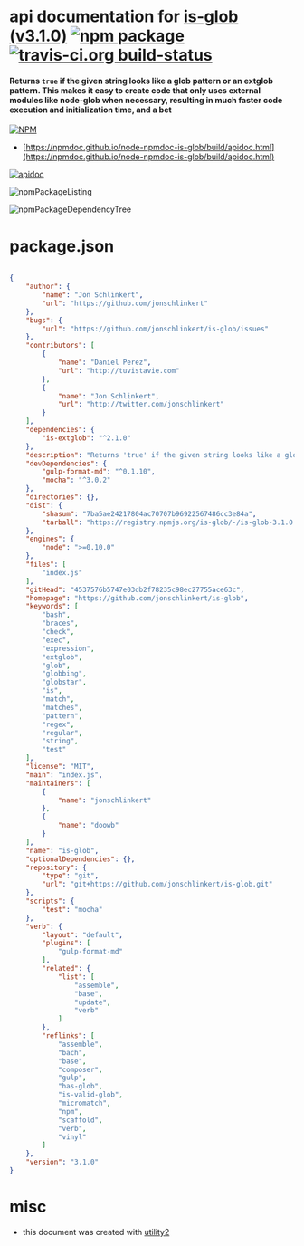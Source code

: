 # api documentation for  [is-glob (v3.1.0)](https://github.com/jonschlinkert/is-glob)  [![npm package](https://img.shields.io/npm/v/npmdoc-is-glob.svg?style=flat-square)](https://www.npmjs.org/package/npmdoc-is-glob) [![travis-ci.org build-status](https://api.travis-ci.org/npmdoc/node-npmdoc-is-glob.svg)](https://travis-ci.org/npmdoc/node-npmdoc-is-glob)
#### Returns `true` if the given string looks like a glob pattern or an extglob pattern. This makes it easy to create code that only uses external modules like node-glob when necessary, resulting in much faster code execution and initialization time, and a bet

[![NPM](https://nodei.co/npm/is-glob.png?downloads=true&downloadRank=true&stars=true)](https://www.npmjs.com/package/is-glob)

- [https://npmdoc.github.io/node-npmdoc-is-glob/build/apidoc.html](https://npmdoc.github.io/node-npmdoc-is-glob/build/apidoc.html)

[![apidoc](https://npmdoc.github.io/node-npmdoc-is-glob/build/screenCapture.buildCi.browser.%252Ftmp%252Fbuild%252Fapidoc.html.png)](https://npmdoc.github.io/node-npmdoc-is-glob/build/apidoc.html)

![npmPackageListing](https://npmdoc.github.io/node-npmdoc-is-glob/build/screenCapture.npmPackageListing.svg)

![npmPackageDependencyTree](https://npmdoc.github.io/node-npmdoc-is-glob/build/screenCapture.npmPackageDependencyTree.svg)



# package.json

```json

{
    "author": {
        "name": "Jon Schlinkert",
        "url": "https://github.com/jonschlinkert"
    },
    "bugs": {
        "url": "https://github.com/jonschlinkert/is-glob/issues"
    },
    "contributors": [
        {
            "name": "Daniel Perez",
            "url": "http://tuvistavie.com"
        },
        {
            "name": "Jon Schlinkert",
            "url": "http://twitter.com/jonschlinkert"
        }
    ],
    "dependencies": {
        "is-extglob": "^2.1.0"
    },
    "description": "Returns 'true' if the given string looks like a glob pattern or an extglob pattern. This makes it easy to create code that only uses external modules like node-glob when necessary, resulting in much faster code execution and initialization time, and a bet",
    "devDependencies": {
        "gulp-format-md": "^0.1.10",
        "mocha": "^3.0.2"
    },
    "directories": {},
    "dist": {
        "shasum": "7ba5ae24217804ac70707b96922567486cc3e84a",
        "tarball": "https://registry.npmjs.org/is-glob/-/is-glob-3.1.0.tgz"
    },
    "engines": {
        "node": ">=0.10.0"
    },
    "files": [
        "index.js"
    ],
    "gitHead": "4537576b5747e03db2f78235c98ec27755ace63c",
    "homepage": "https://github.com/jonschlinkert/is-glob",
    "keywords": [
        "bash",
        "braces",
        "check",
        "exec",
        "expression",
        "extglob",
        "glob",
        "globbing",
        "globstar",
        "is",
        "match",
        "matches",
        "pattern",
        "regex",
        "regular",
        "string",
        "test"
    ],
    "license": "MIT",
    "main": "index.js",
    "maintainers": [
        {
            "name": "jonschlinkert"
        },
        {
            "name": "doowb"
        }
    ],
    "name": "is-glob",
    "optionalDependencies": {},
    "repository": {
        "type": "git",
        "url": "git+https://github.com/jonschlinkert/is-glob.git"
    },
    "scripts": {
        "test": "mocha"
    },
    "verb": {
        "layout": "default",
        "plugins": [
            "gulp-format-md"
        ],
        "related": {
            "list": [
                "assemble",
                "base",
                "update",
                "verb"
            ]
        },
        "reflinks": [
            "assemble",
            "bach",
            "base",
            "composer",
            "gulp",
            "has-glob",
            "is-valid-glob",
            "micromatch",
            "npm",
            "scaffold",
            "verb",
            "vinyl"
        ]
    },
    "version": "3.1.0"
}
```



# misc
- this document was created with [utility2](https://github.com/kaizhu256/node-utility2)
